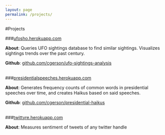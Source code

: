 ```yaml
---
layout: page
permalink: /projects/
---
```


#Projects

###<a href = "http://ufosho.herokuapp.com/" target="_blank">ufosho.herokuapp.com</a>

<b>About</b>: Queries UFO sightings database to find similar sightings. Visualizes sightings trends over the past century.

<b>Github</b>: <a href = "https://github.com/cgerson/ufo-sightings-analysis" target="_blank">github.com/cgerson/ufo-sightings-analysis</a>
<br><br>

###<a href = "http://presidentialspeeches.herokuapp.com/" target="_blank">presidentialspeeches.herokuapp.com</a>

<b>About</b>: Generates frequency counts of common words in presidential speeches over time, and creates Haikus based on said speeches.

<b>Github</b>: <a href = "https://github.com/cgerson/presidential-haikus" target="_blank">github.com/cgerson/presidential-haikus</a>
<br><br>

###<a href = "http://twittyre.herokuapp.com/" target="_blank">twittyre.herokuapp.com</a>

<b>About</b>: Measures sentiment of tweets of any twitter handle